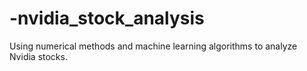 # -nvidia_stock_analysis
Using numerical methods and machine learning algorithms to analyze Nvidia stocks.
